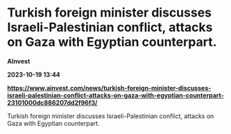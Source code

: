 # Turkish foreign minister discusses Israeli-Palestinian conflict, attacks on Gaza with Egyptian counterpart.
**AInvest**

**2023-10-19 13:44**

**https://www.ainvest.com/news/turkish-foreign-minister-discusses-israeli-palestinian-conflict-attacks-on-gaza-with-egyptian-counterpart-23101000dc886207dd2f96f3/**

Turkish foreign minister discusses Israeli-Palestinian conflict, attacks on Gaza with Egyptian counterpart.